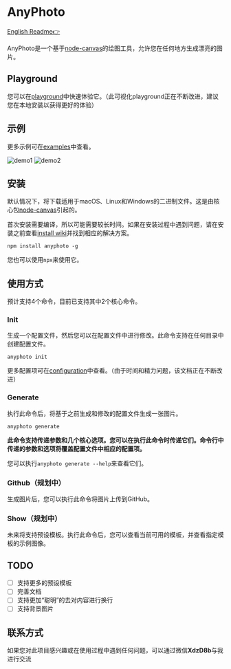 # AnyPhoto

[English Readme👉](https://github.com/weirui88888/anyphoto/blob/main/README.md)

AnyPhoto是一个基于[node-canvas](https://github.com/Automattic/node-canvas)的绘图工具，允许您在任何地方生成漂亮的图片。

## Playground

您可以在[playground](https://text2image.fun/)中快速体验它。（此可视化playground正在不断改进，建议您在本地安装以获得更好的体验）

## 示例

更多示例可在[examples](https://github.com/weirui88888/anyphoto/tree/main/examples)中查看。

![demo1](https://static.anyphoto.space/blog/demo1-new.png)
![demo2](https://static.anyphoto.space/blog/demo5.png)

## 安装

默认情况下，将下载适用于macOS、Linux和Windows的二进制文件。这是由核心包[node-canvas](https://github.com/Automattic/node-canvas)引起的。

首次安装需要编译，所以可能需要较长时间。如果在安装过程中遇到问题，请在安装之前查看[install wiki](https://github.com/Automattic/node-canvas/wiki)并找到相应的解决方案。

```shell
npm install anyphoto -g
```

您也可以使用`npx`来使用它。

## 使用方式

预计支持4个命令，目前已支持其中2个核心命令。

### Init

生成一个配置文件，然后您可以在配置文件中进行修改。此命令支持在任何目录中创建配置文件。

```shell
anyphoto init
```

更多配置项可在[configuration](https://www.anyphoto.space/configuration)中查看。（由于时间和精力问题，该文档正在不断改进）

### Generate

执行此命令后，将基于之前生成和修改的配置文件生成一张图片。

```shell
anyphoto generate
```

**此命令支持传递参数和几个核心选项。您可以在执行此命令时传递它们。命令行中传递的参数和选项将覆盖配置文件中相应的配置项。**

您可以执行`anyphoto generate --help`来查看它们。

### Github（规划中）

生成图片后，您可以执行此命令将图片上传到GitHub。

### Show（规划中）

未来将支持预设模板。执行此命令后，您可以查看当前可用的模板，并查看指定模板的示例图像。

## TODO

- [ ] 支持更多的预设模板
- [ ] 完善文档
- [ ] 支持更加“聪明”的去对内容进行换行
- [ ] 支持背景图片

## 联系方式

如果您对此项目感兴趣或在使用过程中遇到任何问题，可以通过微信**XdzD8b**与我进行交流
